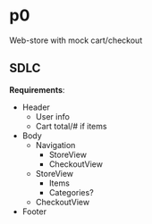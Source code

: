 # p0

Web-store with mock cart/checkout

## SDLC

**Requirements**:

- Header
  - User info
  - Cart total/# if items
- Body
  - Navigation
    - StoreView
    - CheckoutView
  - StoreView
    - Items
    - Categories?
  - CheckoutView
- Footer
